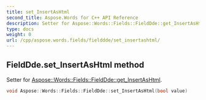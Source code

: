 ```yaml
---
title: set_InsertAsHtml
second_title: Aspose.Words for C++ API Reference
description: Setter for Aspose::Words::Fields::FieldDde::get_InsertAsHtml. 
type: docs
weight: 0
url: /cpp/aspose.words.fields/fielddde/set_insertashtml/
---
```

## FieldDde.set_InsertAsHtml method


Setter for [Aspose::Words::Fields::FieldDde::get_InsertAsHtml](../get_insertashtml/).

```cpp
void Aspose::Words::Fields::FieldDde::set_InsertAsHtml(bool value)
```

